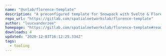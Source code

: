 ```yaml
---
name: "@snlab/florence-template"
description: "A preconfigured template for Snowpack with Svelte & Florence"
repo_url: "https://gitlab.com/spatialnetworkslab/florence-template"
author: "luucvanderzee"
homepage: "https://gitlab.com/spatialnetworkslab/florence-template#readme"
downloads: 4
updated: "2020-12-03T16:12:25.334Z"
tags: 
  - tooling
---
```

